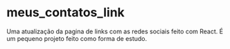 # meus_contatos_link
Uma atualização da pagina de links com as redes sociais feito com React.
É um pequeno projeto feito como forma de estudo.



